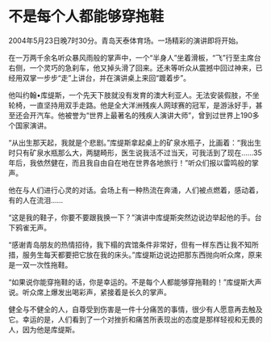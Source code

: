 # 不是每个人都能够穿拖鞋

2004年5月23日晚7时30分。青岛天泰体育场。一场精彩的演讲即将开始。 

在一万两千余名听众暴风雨般的掌声中，一个“半身人”坐着滑板，“飞”行至主席台右侧，一个灵巧的急刹车，他又掉头滑了回来。还未等听众从震撼中回过神来，已经用双掌一步步“走”上讲台，并在演讲桌上来回“踱着步”。 

他叫约翰&#8226;库缇斯，一个先天下肢就没有发育的澳大利亚人。无法安装假肢，不坐轮椅，一直坚持用双手走路。他是全大洋洲残疾人网球赛的冠军，是游泳好手，甚至还会开汽车。他被誉为“世界上最著名的残疾人演讲大师”，曾到过世界上190多个国家演讲。 

“从出生那天起，我就是个悲剧。”库缇斯拿起桌上的矿泉水瓶子，比画着：“我出生时只有矿泉水瓶那么大，两腿畸形，医生说我活不过当天，可我活到了现在……35年后，我依然健在，而且我自由自在地在世界各地旅行！”听众们报以雷鸣般的掌声。 

他在与人们进行心灵的对话。会场上有一种热流在奔涌，人们被点燃着，感动着，有的人在流泪…… 

“这是我的鞋子，你要不要跟我换一下？”演讲中库缇斯突然边说边举起他的手。台下鸦雀无声。 

“感谢青岛朋友的热情招待，我下榻的宾馆条件非常好，但有一样东西让我不知所措，服务生每天都要把它放在我的床头。”库缇斯边说边把那东西抛向听众席，原来是一双一次性拖鞋。 

“如果说你能穿拖鞋的话，你是幸运的。不是每个人都能够穿拖鞋的！”库缇斯大声说。听众席上爆发出喝彩声，紧接着是长久的掌声。 

健全与不健全的人，自尊受到伤害是一件十分痛苦的事情，很少有人愿意再去触及它。幸运的是，人们看到了一个对挫折和痛苦所表现出的态度是那样轻视和无畏的人，因为他是库缇斯。
 